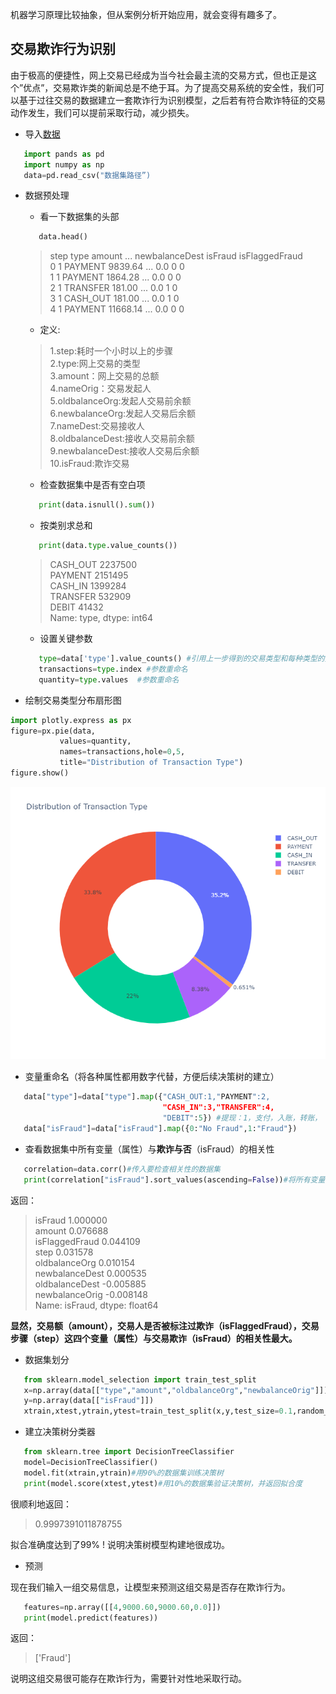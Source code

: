 
机器学习原理比较抽象，但从案例分析开始应用，就会变得有趣多了。

## 交易欺诈行为识别  

由于极高的便捷性，网上交易已经成为当今社会最主流的交易方式，但也正是这个”优点”，交易欺诈类的新闻总是不绝于耳。为了提高交易系统的安全性，我们可以基于过往交易的数据建立一套欺诈行为识别模型，之后若有符合欺诈特征的交易动作发生，我们可以提前采取行动，减少损失。

- 导入[数据](https://www.kaggle.com/ealaxi/paysim1/download)    

```python    
   import pands as pd    
   import numpy as np    
   data=pd.read_csv("数据集路径”)   
```
- 数据预处理
    
    - 看一下数据集的头部
    ```python    
       data.head()
    ```
    >    step      type    amount  ... newbalanceDest  isFraud  isFlaggedFraud    
    0     1   PAYMENT   9839.64  ...            0.0        0               0    
    1     1   PAYMENT   1864.28  ...            0.0        0               0    
    2     1  TRANSFER    181.00  ...            0.0        1               0    
    3     1  CASH_OUT    181.00  ...            0.0        1               0    
    4     1   PAYMENT  11668.14  ...            0.0        0               0        
    
   - 定义:   
    
    > 1.step:耗时一个小时以上的步骤        
    > 2.type:网上交易的类型        
    > 3.amount：网上交易的总额      
    > 4.nameOrig：交易发起人       
    > 5.oldbalanceOrg:发起人交易前余额      
    > 6.newbalanceOrg:发起人交易后余额      
    > 7.nameDest:交易接收人      
    > 8.oldbalanceDest:接收人交易前余额     
    > 9.newbalanceDest:接收人交易后余额     
    > 10.isFraud:欺诈交易
    - 检查数据集中是否有空白项     
    ```python
       print(data.isnull().sum())    
    ```
    - 按类别求总和
    ```python
       print(data.type.value_counts())
    ```
    > CASH_OUT    2237500    
    > PAYMENT     2151495   
    > CASH_IN     1399284    
    > TRANSFER     532909    
    > DEBIT         41432    
    > Name: type, dtype: int64

    - 设置关键参数
    ```python
       type=data['type'].value_counts() #引用上一步得到的交易类型和每种类型的交易总额
       transactions=type.index #参数重命名
       quantity=type.values  #参数重命名                
     ```  
- 绘制交易类型分布扇形图
```python
import plotly.express as px
figure=px.pie(data,
           values=quantity,
           names=transactions,hole=0,5,
           title="Distribution of Transaction Type")
figure.show()
 ```
 ![得到图形](https://github.com/TGF-B/Data-Analysis/blob/main/plot.png)

  
- 变量重命名（将各种属性都用数字代替，方便后续决策树的建立）    
```python
   data["type"]=data["type"].map({"CASH_OUT:1,"PAYMENT":2,
                                  "CASH_IN":3,"TRANSFER":4,
                                  "DEBIT":5}) #提现：1，支付，入账，转账，
   data["isFraud"]=data["isFraud"].map({0:"No Fraud",1:"Fraud"})
 ```    
 - 查看数据集中所有变量（属性）与**欺诈与否**（isFraud）的相关性
 ```python
    correlation=data.corr()#传入要检查相关性的数据集
    print(correlation["isFraud"].sort_values(ascending=False))#将所有变量(属性）与欺诈与否（isFraud）相关性降序排列
 ```     
 返回：     
 > isFraud           1.000000    
 > amount            0.076688    
 > isFlaggedFraud    0.044109    
 > step              0.031578    
 > oldbalanceOrg     0.010154    
 > newbalanceDest    0.000535    
 > oldbalanceDest   -0.005885    
 > newbalanceOrig   -0.008148    
 > Name: isFraud, dtype: float64    
    
**显然，交易额（amount），交易人是否被标注过欺诈（isFlaggedFraud），交易步骤（step）这四个变量（属性）与交易欺诈（isFraud）的相关性最大。**

- 数据集划分    
```python
   from sklearn.model_selection import train_test_split
   x=np.array(data[["type","amount","oldbalanceOrg","newbalanceOrig"]])#选出四个与欺诈相关性最强的变量（属性）构成决策树的自变量，即构建划分属性
   y=np.array(data[["isFraud"]])
   xtrain,xtest,ytrain,ytest=train_test_split(x,y,test_size=0.1,random_state=42)#90%的数据做训练集，10%的数据做测试集
```
- 建立决策树分类器

```python
   from sklearn.tree import DecisionTreeClassifier
   model=DecisionTreeClassifier()
   model.fit(xtrain,ytrain)#用90%的数据集训练决策树
   print(model.score(xtest,ytest)#用10%的数据集验证决策树，并返回拟合度
```
 很顺利地返回：    
 > 0.9997391011878755  

拟合准确度达到了99% ! 说明决策树模型构建地很成功。
 
 - 预测    

现在我们输入一组交易信息，让模型来预测这组交易是否存在欺诈行为。

```python
   features=np.array([[4,9000.60,9000.60,0.0]])
   print(model.predict(features))
```   
返回：

> ['Fraud']     

说明这组交易很可能存在欺诈行为，需要针对性地采取行动。
